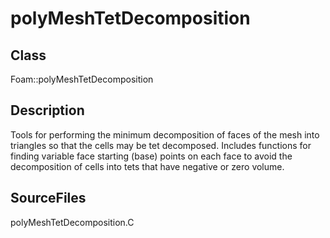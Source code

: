 # polyMeshTetDecomposition 
## Class
Foam::polyMeshTetDecomposition

## Description
Tools for performing the minimum decomposition of faces of the
mesh into triangles so that the cells may be tet decomposed.
Includes functions for finding variable face starting (base)
points on each face to avoid the decomposition of cells into tets
that have negative or zero volume.

## SourceFiles
polyMeshTetDecomposition.C

